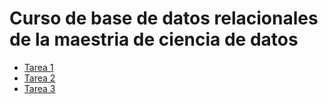 # Curso de base de datos relacionales de la maestria de ciencia de datos
- [Tarea 1](Clase-1/Tarea_1.md)
- [Tarea 2](Clase-2/Tarea_2.jpg)
- [Tarea 3](Clase-3/Tarea_3.md)

